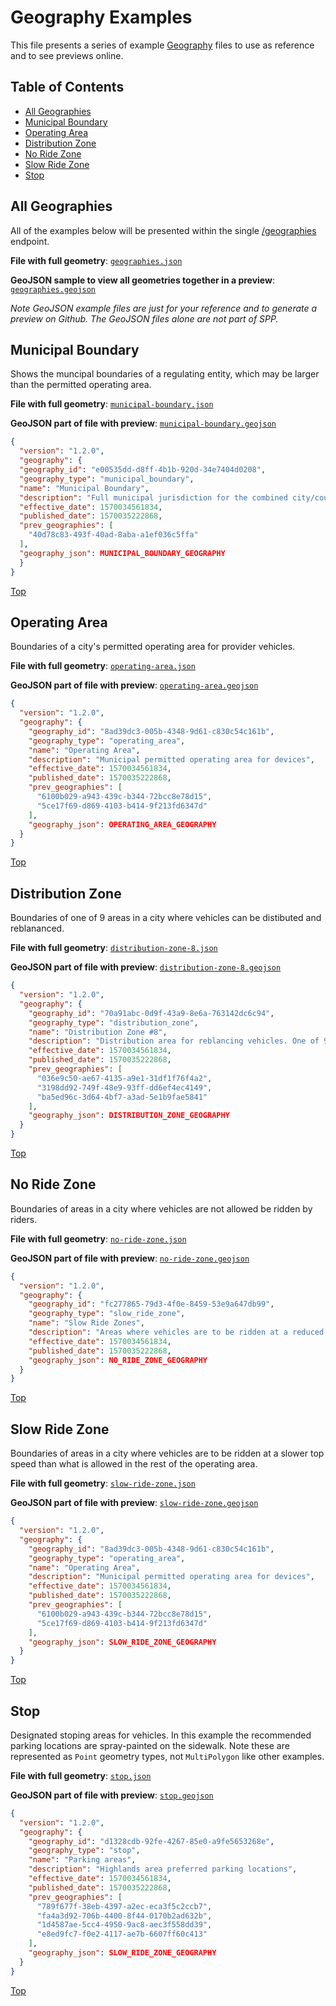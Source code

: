 # Geography Examples

This file presents a series of example [Geography](/geography) files to use as reference and to see previews online.

## Table of Contents

- [All Geographies](#all-geographies)
- [Municipal Boundary](#municipal-boundary)
- [Operating Area](#operating-area)
- [Distribution Zone](#distribution-zone)
- [No Ride Zone](#no-ride-zone)
- [Slow Ride Zone](#slow-ride-zone)
- [Stop](#stop)

## All Geographies

All of the examples below will be presented within the single [/geographies](/geography#geographies) endpoint.  

**File with full geometry**: [`geographies.json`](geographies.json)

**GeoJSON sample to view all geometries together in a preview**: [`geographies.geojson`](geographies.geojson)

_Note GeoJSON example files are just for your reference and to generate a preview on Github. The GeoJSON files alone are not part of SPP._

## Municipal Boundary

Shows the muncipal boundaries of a regulating entity, which may be larger than the permitted operating area. 

**File with full geometry**: [`municipal-boundary.json`](municipal-boundary.json)

**GeoJSON part of file with preview**: [`municipal-boundary.geojson`](municipal-boundary.geojson)

```json
{
  "version": "1.2.0",
  "geography": {
  "geography_id": "e00535dd-d8ff-4b1b-920d-34e7404d0208",
  "geography_type": "municipal_boundary",
  "name": "Municipal Boundary",
  "description": "Full municipal jurisdiction for the combined city/county",
  "effective_date": 1570034561834,
  "published_date": 1570035222868,
  "prev_geographies": [
    "40d78c83-493f-40ad-8aba-a1ef036c5ffa"
  ],
  "geography_json": MUNICIPAL_BOUNDARY_GEOGRAPHY
  } 
}
```

[Top](#table-of-contents)

## Operating Area

Boundaries of a city's permitted operating area for provider vehicles. 

**File with full geometry**: [`operating-area.json`](operating-area.json)

**GeoJSON part of file with preview**: [`operating-area.geojson`](operating-area.geojson)

```json
{
  "version": "1.2.0",
  "geography": {
    "geography_id": "8ad39dc3-005b-4348-9d61-c830c54c161b",
    "geography_type": "operating_area",
    "name": "Operating Area",
    "description": "Municipal permitted operating area for devices",
    "effective_date": 1570034561834,
    "published_date": 1570035222868,
    "prev_geographies": [
      "6100b029-a943-439c-b344-72bcc8e78d15",
      "5ce17f69-d869-4103-b414-9f213fd6347d"
    ],
    "geography_json": OPERATING_AREA_GEOGRAPHY
  } 
}
```

[Top](#table-of-contents)

## Distribution Zone

Boundaries of one of 9 areas in a city where vehicles can be distibuted and reblananced. 

**File with full geometry**: [`distribution-zone-8.json`](distribution-zone.json)

**GeoJSON part of file with preview**: [`distribution-zone-8.geojson`](distribution-zone.geojson)

```json
{
  "version": "1.2.0",
  "geography": {
    "geography_id": "70a91abc-0d9f-43a9-8e6a-763142dc6c94",
    "geography_type": "distribution_zone",
    "name": "Distribution Zone #8",
    "description": "Distribution area for reblancing vehicles. One of 9 zones in the city.",
    "effective_date": 1570034561834,
    "published_date": 1570035222868,
    "prev_geographies": [
      "036e9c50-ae67-4135-a9e1-31df1f76f4a2",
      "3198dd92-749f-48e9-93ff-dd6ef4ec4149",
      "ba5ed96c-3d64-4bf7-a3ad-5e1b9fae5841"
    ],
    "geography_json": DISTRIBUTION_ZONE_GEOGRAPHY
  } 
}
```

[Top](#table-of-contents)

## No Ride Zone

Boundaries of areas in a city where vehicles are not allowed be ridden by riders. 

**File with full geometry**: [`no-ride-zone.json`](no-ride-zone.json)

**GeoJSON part of file with preview**: [`no-ride-zone.geojson`](no-ride-zone.geojson)

```json
{
  "version": "1.2.0",
  "geography": {
    "geography_id": "fc277865-79d3-4f0e-8459-53e9a647db99",
    "geography_type": "slow_ride_zone",
    "name": "Slow Ride Zones",
    "description": "Areas where vehicles are to be ridden at a reduced top speed",
    "effective_date": 1570034561834,
    "published_date": 1570035222868,
    "geography_json": NO_RIDE_ZONE_GEOGRAPHY
  } 
}
```

[Top](#table-of-contents)

## Slow Ride Zone

Boundaries of areas in a city where vehicles are to be ridden at a slower top speed than what is allowed in the rest of the operating area.

**File with full geometry**: [`slow-ride-zone.json`](slow-ride-zone.json)

**GeoJSON part of file with preview**: [`slow-ride-zone.geojson`](slow-ride-zone.geojson)

```json
{
  "version": "1.2.0",
  "geography": {
    "geography_id": "8ad39dc3-005b-4348-9d61-c830c54c161b",
    "geography_type": "operating_area",
    "name": "Operating Area",
    "description": "Municipal permitted operating area for devices",
    "effective_date": 1570034561834,
    "published_date": 1570035222868,
    "prev_geographies": [
      "6100b029-a943-439c-b344-72bcc8e78d15",
      "5ce17f69-d869-4103-b414-9f213fd6347d"
    ],
    "geography_json": SLOW_RIDE_ZONE_GEOGRAPHY
  } 
}
```

[Top](#table-of-contents)


## Stop

Designated stoping areas for vehicles. In this example the recommended parking locations are spray-painted on the sidewalk. Note these are represented as `Point` geometry types, not `MultiPolygon` like other examples.

**File with full geometry**: [`stop.json`](stop.json)

**GeoJSON part of file with preview**: [`stop.geojson`](stop.geojson)

```json
{
  "version": "1.2.0",
  "geography": {
    "geography_id": "d1328cdb-92fe-4267-85e0-a9fe5653268e",
    "geography_type": "stop",
    "name": "Parking areas",
    "description": "Highlands area preferred parking locations",
    "effective_date": 1570034561834,
    "published_date": 1570035222868,
    "prev_geographies": [
      "789f677f-38eb-4397-a2ec-eca3f5c2ccb7",
      "fa4a3d92-706b-4400-8f44-0170b2ad632b",
      "1d4587ae-5cc4-4950-9ac8-aec3f558dd39",
      "e8ed9fc7-f0e2-4117-ae7b-6607ff60c413"
    ],
    "geography_json": SLOW_RIDE_ZONE_GEOGRAPHY
  } 
}
```

[Top](#table-of-contents)

